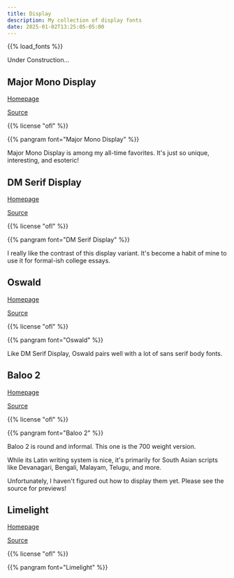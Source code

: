```yaml
---
title: Display
description: My collection of display fonts
date: 2025-01-02T13:25:05-05:00
---
```


{{% load_fonts %}}

Under Construction...

## Major Mono Display

[Homepage](https://fonts.google.com/specimen/Major+Mono+Display)

[Source](https://github.com/googlefonts/majormono)

{{% license "ofl" %}}

{{% pangram font="Major Mono Display" %}}

Major Mono Display is among my all-time favorites. It's just so unique,
interesting, and esoteric!

## DM Serif Display

[Homepage](https://fonts.google.com/specimen/DM+Serif+Display)

[Source](https://github.com/googlefonts/dm-fonts)

{{% license "ofl" %}}

{{% pangram font="DM Serif Display" %}}

I really like the contrast of this display variant.
It's become a habit of mine to use it for formal-ish college essays.

## Oswald

[Homepage](https://fonts.google.com/specimen/Oswald)

[Source](https://github.com/googlefonts/OswaldFont)

{{% license "ofl" %}}

{{% pangram font="Oswald" %}}

Like DM Serif Display, Oswald pairs well with a lot of sans serif body fonts.

## Baloo 2

[Homepage](https://fonts.google.com/specimen/Baloo+2)

[Source](https://github.com/EkType/Baloo2)

{{% license "ofl" %}}

{{% pangram font="Baloo 2" %}}

Baloo 2 is round and informal. This one is the 700 weight version.

While its Latin writing system is nice, it's primarily for South Asian scripts
like Devanagari, Bengali, Malayam, Telugu, and more.

Unfortunately, I haven't figured out how to display them yet. Please see the source
for previews!

## Limelight

[Homepage](https://fonts.google.com/specimen/Limelight)

[Source](https://github.com/google/fonts/tree/main/ofl/limelight)

{{% license "ofl" %}}

{{% pangram font="Limelight" %}}
